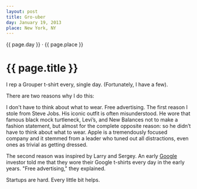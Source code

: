 ```yaml
---
layout: post
title: Gro-uber
day: January 19, 2013
place: New York, NY
---
```


<date class="post-date">
  {{ page.day }} · {{ page.place }}
</date>

{{ page.title }}
================

I rep a Grouper t-shirt every, single day. (Fortunately, I have a few).

There are two reasons why I do this:

I don't have to think about what to wear.
Free advertising.
The first reason I stole from Steve Jobs. His iconic outfit is often misunderstood. He wore that famous black mock turtleneck, Levi’s, and New Balances not to make a fashion statement, but almost for the complete opposite reason: so he didn’t have to think about what to wear. Apple is a tremendously focused company and it stemmed from a leader who tuned out all distractions, even ones as trivial as getting dressed.

The second reason was inspired by Larry and Sergey. An early [Google](http://google.com) investor told me that they wore their Google t-shirts every day in the early years. "Free advertising," they explained.

Startups are hard. Every little bit helps.
